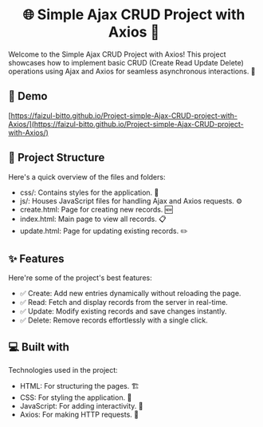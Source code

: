 <h1 align="center" id="title">🌐 Simple Ajax CRUD Project with Axios 🚀</h1>

<p id="description">Welcome to the Simple Ajax CRUD Project with Axios! This project showcases how to implement basic CRUD (Create Read Update Delete) operations using Ajax and Axios for seamless asynchronous interactions. 🎉</p>

<h2>🚀 Demo</h2>

[https://faizul-bitto.github.io/Project-simple-Ajax-CRUD-project-with-Axios/](https://faizul-bitto.github.io/Project-simple-Ajax-CRUD-project-with-Axios/)


<h2>📂 Project Structure</h2>

Here's a quick overview of the files and folders:

*    css/: Contains styles for the application. 🎨
*    js/: Houses JavaScript files for handling Ajax and Axios requests. ⚙️
*    create.html: Page for creating new records. 🆕
*    index.html: Main page to view all records. 📋
*    update.html: Page for updating existing records. ✏️

  
<h2>✨ Features</h2>

Here're some of the project's best features:

*   ✅ Create: Add new entries dynamically without reloading the page.
*   ✅ Read: Fetch and display records from the server in real-time.
*   ✅ Update: Modify existing records and save changes instantly.
*   ✅ Delete: Remove records effortlessly with a single click.

  
  
<h2>💻 Built with</h2>

Technologies used in the project:

*   HTML: For structuring the pages. 🏗️
*   CSS: For styling the application. 🎨
*   JavaScript: For adding interactivity. 🔧
*   Axios: For making HTTP requests. 📡
